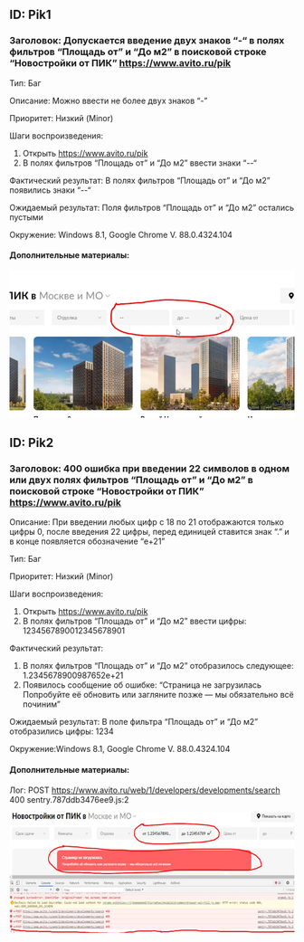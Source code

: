 ## ID:	Pik1

### Заголовок:	Допускается введение двух знаков “-“ в полях фильтров “Площадь от” и “До     м2” в поисковой строке “Новостройки от ПИК” https://www.avito.ru/pik

Тип: Баг

Описание: Можно ввести не более двух знаков “-”

Приоритет:	Низкий (Minor)

Шаги воспроизведения:
1.	Открыть https://www.avito.ru/pik
2.	В полях фильтров “Площадь от” и “До     м2” ввести знаки “--“

Фактический результат:	В полях фильтров “Площадь от” и “До     м2” появились знаки “--“

Ожидаемый результат:	Поля фильтров “Площадь от” и “До     м2” остались пустыми

Окружение:	Windows 8.1, Google Chrome V. 88.0.4324.104

#### Дополнительные материалы:

![alt-текст][logo1]

[logo1]: https://github.com/Romans66/Avito_repo/blob/main/PIK1.png



## ID:	Pik2

### Заголовок:	400 ошибка при введении 22 символов в одном или двух полях фильтров “Площадь от” и “До     м2” в поисковой строке “Новостройки от ПИК” https://www.avito.ru/pik 
	
Описание:	При введении любых цифр с 18 по 21 отображаются только цифры 0, после введения 22 цифры, перед единицей ставится знак “.” и в конце появляется обозначение “e+21”

Тип: Баг

Приоритет:	Низкий (Minor)

Шаги воспроизведения:
1.	Открыть https://www.avito.ru/pik
2.	В полях фильтров “Площадь от” и “До     м2” ввести цифры: 1234567890012345678901

Фактический результат:
1.	В полях фильтров “Площадь от” и “До     м2” отобразилось следующее: 1.2345678900987652e+21
2.	Появилось сообщение об ошибке: “Страница не загрузилась Попробуйте её обновить или загляните позже — мы обязательно всё починим”

Ожидаемый результат:	В поле фильтра “Площадь от” и “До     м2” отобразились цифры: 1234

Окружение:Windows 8.1, Google Chrome V. 88.0.4324.104

#### Дополнительные материалы:	

Лог:
POST https://www.avito.ru/web/1/developers/developments/search 400    sentry.787ddb3476ee9.js:2

![alt-текст][logo2]

[logo2]: https://github.com/Romans66/Avito_repo/blob/main/PIK2.png



